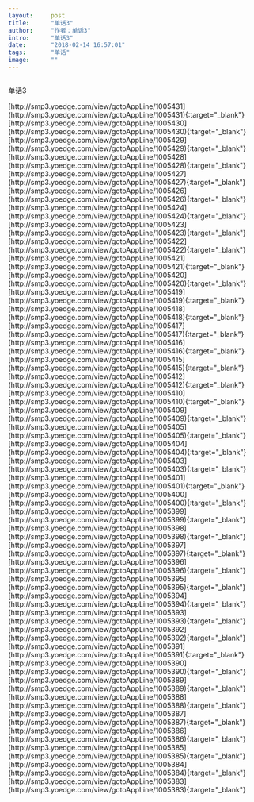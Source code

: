 ```yaml
---
layout:     post
title:      "单话3"
author:     "作者：单话3"
intro:      "单话3"
date:       "2018-02-14 16:57:01"
tags:       "单话"
image:      ""
---
```

<div style="text-align: center">
<p><img src=""/></p>
</div>
<p class="post-meta">
<span>单话3</span>
</p>
[http://smp3.yoedge.com/view/gotoAppLine/1005431](http://smp3.yoedge.com/view/gotoAppLine/1005431){:target="_blank"}
[http://smp3.yoedge.com/view/gotoAppLine/1005430](http://smp3.yoedge.com/view/gotoAppLine/1005430){:target="_blank"}
[http://smp3.yoedge.com/view/gotoAppLine/1005429](http://smp3.yoedge.com/view/gotoAppLine/1005429){:target="_blank"}
[http://smp3.yoedge.com/view/gotoAppLine/1005428](http://smp3.yoedge.com/view/gotoAppLine/1005428){:target="_blank"}
[http://smp3.yoedge.com/view/gotoAppLine/1005427](http://smp3.yoedge.com/view/gotoAppLine/1005427){:target="_blank"}
[http://smp3.yoedge.com/view/gotoAppLine/1005426](http://smp3.yoedge.com/view/gotoAppLine/1005426){:target="_blank"}
[http://smp3.yoedge.com/view/gotoAppLine/1005424](http://smp3.yoedge.com/view/gotoAppLine/1005424){:target="_blank"}
[http://smp3.yoedge.com/view/gotoAppLine/1005423](http://smp3.yoedge.com/view/gotoAppLine/1005423){:target="_blank"}
[http://smp3.yoedge.com/view/gotoAppLine/1005422](http://smp3.yoedge.com/view/gotoAppLine/1005422){:target="_blank"}
[http://smp3.yoedge.com/view/gotoAppLine/1005421](http://smp3.yoedge.com/view/gotoAppLine/1005421){:target="_blank"}
[http://smp3.yoedge.com/view/gotoAppLine/1005420](http://smp3.yoedge.com/view/gotoAppLine/1005420){:target="_blank"}
[http://smp3.yoedge.com/view/gotoAppLine/1005419](http://smp3.yoedge.com/view/gotoAppLine/1005419){:target="_blank"}
[http://smp3.yoedge.com/view/gotoAppLine/1005418](http://smp3.yoedge.com/view/gotoAppLine/1005418){:target="_blank"}
[http://smp3.yoedge.com/view/gotoAppLine/1005417](http://smp3.yoedge.com/view/gotoAppLine/1005417){:target="_blank"}
[http://smp3.yoedge.com/view/gotoAppLine/1005416](http://smp3.yoedge.com/view/gotoAppLine/1005416){:target="_blank"}
[http://smp3.yoedge.com/view/gotoAppLine/1005415](http://smp3.yoedge.com/view/gotoAppLine/1005415){:target="_blank"}
[http://smp3.yoedge.com/view/gotoAppLine/1005412](http://smp3.yoedge.com/view/gotoAppLine/1005412){:target="_blank"}
[http://smp3.yoedge.com/view/gotoAppLine/1005410](http://smp3.yoedge.com/view/gotoAppLine/1005410){:target="_blank"}
[http://smp3.yoedge.com/view/gotoAppLine/1005409](http://smp3.yoedge.com/view/gotoAppLine/1005409){:target="_blank"}
[http://smp3.yoedge.com/view/gotoAppLine/1005405](http://smp3.yoedge.com/view/gotoAppLine/1005405){:target="_blank"}
[http://smp3.yoedge.com/view/gotoAppLine/1005404](http://smp3.yoedge.com/view/gotoAppLine/1005404){:target="_blank"}
[http://smp3.yoedge.com/view/gotoAppLine/1005403](http://smp3.yoedge.com/view/gotoAppLine/1005403){:target="_blank"}
[http://smp3.yoedge.com/view/gotoAppLine/1005401](http://smp3.yoedge.com/view/gotoAppLine/1005401){:target="_blank"}
[http://smp3.yoedge.com/view/gotoAppLine/1005400](http://smp3.yoedge.com/view/gotoAppLine/1005400){:target="_blank"}
[http://smp3.yoedge.com/view/gotoAppLine/1005399](http://smp3.yoedge.com/view/gotoAppLine/1005399){:target="_blank"}
[http://smp3.yoedge.com/view/gotoAppLine/1005398](http://smp3.yoedge.com/view/gotoAppLine/1005398){:target="_blank"}
[http://smp3.yoedge.com/view/gotoAppLine/1005397](http://smp3.yoedge.com/view/gotoAppLine/1005397){:target="_blank"}
[http://smp3.yoedge.com/view/gotoAppLine/1005396](http://smp3.yoedge.com/view/gotoAppLine/1005396){:target="_blank"}
[http://smp3.yoedge.com/view/gotoAppLine/1005395](http://smp3.yoedge.com/view/gotoAppLine/1005395){:target="_blank"}
[http://smp3.yoedge.com/view/gotoAppLine/1005394](http://smp3.yoedge.com/view/gotoAppLine/1005394){:target="_blank"}
[http://smp3.yoedge.com/view/gotoAppLine/1005393](http://smp3.yoedge.com/view/gotoAppLine/1005393){:target="_blank"}
[http://smp3.yoedge.com/view/gotoAppLine/1005392](http://smp3.yoedge.com/view/gotoAppLine/1005392){:target="_blank"}
[http://smp3.yoedge.com/view/gotoAppLine/1005391](http://smp3.yoedge.com/view/gotoAppLine/1005391){:target="_blank"}
[http://smp3.yoedge.com/view/gotoAppLine/1005390](http://smp3.yoedge.com/view/gotoAppLine/1005390){:target="_blank"}
[http://smp3.yoedge.com/view/gotoAppLine/1005389](http://smp3.yoedge.com/view/gotoAppLine/1005389){:target="_blank"}
[http://smp3.yoedge.com/view/gotoAppLine/1005388](http://smp3.yoedge.com/view/gotoAppLine/1005388){:target="_blank"}
[http://smp3.yoedge.com/view/gotoAppLine/1005387](http://smp3.yoedge.com/view/gotoAppLine/1005387){:target="_blank"}
[http://smp3.yoedge.com/view/gotoAppLine/1005386](http://smp3.yoedge.com/view/gotoAppLine/1005386){:target="_blank"}
[http://smp3.yoedge.com/view/gotoAppLine/1005385](http://smp3.yoedge.com/view/gotoAppLine/1005385){:target="_blank"}
[http://smp3.yoedge.com/view/gotoAppLine/1005384](http://smp3.yoedge.com/view/gotoAppLine/1005384){:target="_blank"}
[http://smp3.yoedge.com/view/gotoAppLine/1005383](http://smp3.yoedge.com/view/gotoAppLine/1005383){:target="_blank"}


